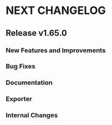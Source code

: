 # NEXT CHANGELOG

## Release v1.65.0

### New Features and Improvements

### Bug Fixes

### Documentation

### Exporter

### Internal Changes
